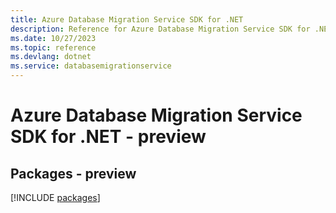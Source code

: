 ```yaml
---
title: Azure Database Migration Service SDK for .NET
description: Reference for Azure Database Migration Service SDK for .NET
ms.date: 10/27/2023
ms.topic: reference
ms.devlang: dotnet
ms.service: databasemigrationservice
---
```

# Azure Database Migration Service SDK for .NET - preview
## Packages - preview
[!INCLUDE [packages](database-migration-service-index.md)]